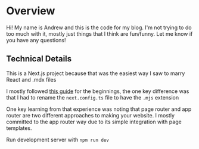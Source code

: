 # Overview

Hi! My name is Andrew and this is the code for my blog. I'm not trying to do too
much with it, mostly just things that I think are fun/funny. Let me know if you
have any questions!

## Technical Details

This is a Next.js project because that was the easiest way I saw to marry React
and .mdx files

I mostly followed
[this guide](https://nextjs.org/docs/pages/building-your-application/configuring/mdx)
for the beginnings, the one key difference was that I had to rename the
`next.config.ts` file to have the `.mjs` extension

One key learning from that experience was noting that page router and app router
are two different approaches to making your website. I mostly committed to the
app router way due to its simple integration with page templates.

Run development server with `npm run dev`
